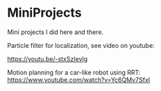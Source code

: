 # MiniProjects
Mini projects I did here and there.

Particle filter for localization, see video on youtube:

https://youtu.be/-stxSzIevlg


Motion planning for a car-like robot using RRT:
https://www.youtube.com/watch?v=Yc6QMv7SfxI 
